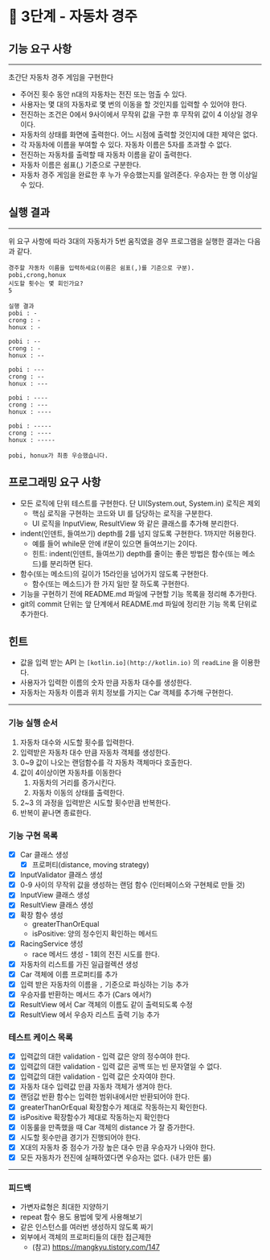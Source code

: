 # **🚀 3단계 - 자동차 경주**

## 기능 요구 사항

---

초간단 자동차 경주 게임을 구현한다

- 주어진 횟수 동안 n대의 자동차는 전진 또는 멈출 수 있다.
- 사용자는 몇 대의 자동차로 몇 번의 이동을 할 것인지를 입력할 수 있어야 한다.
- 전진하는 조건은 0에서 9사이에서 무작위 값을 구한 후 무작위 값이 4 이상일 경우이다.
- 자동차의 상태를 화면에 출력한다. 어느 시점에 출력할 것인지에 대한 제약은 없다.
- 각 자동차에 이름을 부여할 수 있다. 자동차 이름은 5자를 초과할 수 없다.
- 전진하는 자동차를 출력할 때 자동차 이름을 같이 출력한다.
- 자동차 이름은 쉼표(,) 기준으로 구분한다.
- 자동차 경주 게임을 완료한 후 누가 우승했는지를 알려준다. 우승자는 한 명 이상일 수 있다.

## 실행 결과

---

위 요구 사항에 따라 3대의 자동차가 5번 움직였을 경우 프로그램을 실행한 결과는 다음과 같다.

```
경주할 자동차 이름을 입력하세요(이름은 쉼표(,)를 기준으로 구분).
pobi,crong,honux
시도할 횟수는 몇 회인가요?
5

실행 결과
pobi : -
crong : -
honux : -

pobi : --
crong : -
honux : --

pobi : ---
crong : --
honux : ---

pobi : ----
crong : ---
honux : ----

pobi : -----
crong : ----
honux : -----

pobi, honux가 최종 우승했습니다.

```

## 프로그래밍 요구 사항

- 모든 로직에 단위 테스트를 구현한다. 단 UI(System.out, System.in) 로직은 제외
    - 핵심 로직을 구현하는 코드와 UI 를 담당하는 로직을 구분한다.
    - UI 로직을 InputView, ResultView 와 같은 클래스를 추가해 분리한다.
- indent(인덴트, 들여쓰기) depth를 2를 넘지 않도록 구현한다. 1까지만 허용한다.
   - 예를 들어 while문 안에 if문이 있으면 들여쓰기는 2이다.
   - 힌트: indent(인덴트, 들여쓰기) depth를 줄이는 좋은 방법은 함수(또는 메소드)를 분리하면 된다.
- 함수(또는 메소드)의 길이가 15라인을 넘어가지 않도록 구현한다.
   - 함수(또는 메소드)가 한 가지 일만 잘 하도록 구현한다.
- 기능을 구현하기 전에 README.md 파일에 구현할 기능 목록을 정리해 추가한다. 
- git의 commit 단위는 앞 단계에서 README.md 파일에 정리한 기능 목록 단위로 추가한다.

## 힌트

- 값을 입력 받는 API 는 `[kotlin.io](http://kotlin.io)` 의 `readLine` 을 이용한다.
- 사용자가 입력한 이름의 숫자 만큼 자동차 대수를 생성한다.
- 자동차는 자동차 이름과 위치 정보를 가지는 Car 객체를 추가해 구현한다.

---

### 기능 실행 순서

1. 자동차 대수와 시도할 횟수를 입력한다.
2. 입력받은 자동차 대수 만큼 자동차 객체를 생성한다.
3. 0~9 값이 나오는 랜덤함수를 각 자동차 객체마다 호출한다.
4. 값이 4이상이면 자동차를 이동한다 
   1. 자동차의 거리를 증가시킨다.
   2. 자동차 이동의 상태를 출력한다.
5. 2~3 의 과정을 입력받은 시도할 횟수만큼 반복한다.
6. 반복이 끝나면 종료한다.

### 기능 구현 목록

- [x] Car 클래스 생성
  - [x] 프로퍼티(distance, moving strategy)
- [x] InputValidator 클래스 생성
- [X] 0-9 사이의 무작위 값을 생성하는 랜덤 함수 (인터페이스와 구현체로 만들 것)
- [X] InputView 클래스 생성
- [X] ResultView 클래스 생성
- [x] 확장 함수 생성
  - greaterThanOrEqual
  - isPositive: 양의 정수인지 확인하는 메서드
- [X] RacingService 생성
    - race 메서드 생성 - 1회의 전진 시도를 한다.
- [x] 자동차의 리스트를 가진 일급컬렉션 생성
- [x] Car 객체에 이름 프로퍼티를 추가
- [X] 입력 받은 자동차의 이름을 `,` 기준으로 파싱하는 기능 추가
- [x] 우승자를 반환하는 메서드 추가 (Cars 에서?)
- [x] ResultView 에서 Car 객체의 이름도 같이 출력되도록 수정
- [x] ResultView 에서 우승자 리스트 출력 기능 추가

### 테스트 케이스 목록

- [x]  입력값의 대한 validation - 입력 값은 양의 정수여야 한다.
- [x]  입력값의 대한 validation - 입력 값은 공백 또는 빈 문자열일 수 없다.
- [x]  입력값의 대한 validation - 입력 값은 숫자여야 한다.
- [X]  자동차 대수 입력값 만큼 자동차 객체가 생겨야 한다.
- [X]  랜덤값 반환 함수는 입력한 범위내에서만 반환되어야 한다.
- [x]  greaterThanOrEqual 확장함수가 제대로 작동하는지 확인한다.
- [x]  isPositive 확장함수가 제대로 작동하는지 확인한다
- [X]  이동룰을 만족했을 때 Car 객체의 distance 가 잘 증가한다.
- [x]  시도할 횟수만큼 경기가 진행되어야 한다.
- [x]  X대의 자동차 중 점수가 가장 높은 대수 만큼 우승자가 나와야 한다.
- [x]  모든 자동차가 전진에 실패하였다면 우승자는 없다. (내가 만든 룰)
 
---

### 피드백

- 가변자료형은 최대한 지양하기
- repeat 함수 용도 용법에 맞게 사용해보기
- 같은 인스턴스를 여러번 생성하지 않도록 짜기
- 외부에서 객체의 프로퍼티들의 대한 접근제한
   - (참고) https://mangkyu.tistory.com/147 

